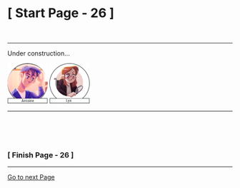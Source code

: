 #						     [ Start Page - 26 ]
<br>

---

Under construction...


![Antoine](images/Antoine-avatar-90x90.png)  ![Lya](images/Lya-01.png)



  
   
  
--- 
<br>
<br>
<br>

###			             [ Finish Page - 26 ]

---

[Go to next Page](https://github.com/batistasilva/Lya-Comic-book/blob/main/Page-27.md)
